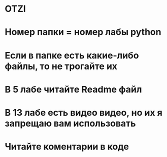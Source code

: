 # OTZI
# Номер папки = номер лабы python
# Если в папке есть какие-либо файлы, то не трогайте их
# В 5 лабе читайте Readme файл
# В 13 лабе есть видео видео, но их я запрещаю вам использовать
# Читайте коментарии в коде

